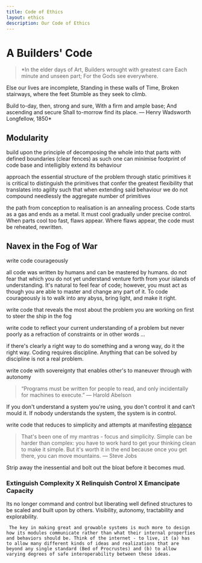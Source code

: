 ```yaml
---
title: Code of Ethics
layout: ethics
description: Our Code of Ethics
---
```




# A Builders' Code

> *In the elder days of Art,
Builders wrought with greatest care
Each minute and unseen part;
For the Gods see everywhere.

Else our lives are incomplete,
Standing in these walls of Time,
Broken stairways, where the feet
Stumble as they seek to climb.

Build to-day, then, strong and sure,
With a firm and ample base;
And ascending and secure
Shall to-morrow find its place.
— Henry Wadsworth Longfellow, 1850*
> 

## Modularity

build upon the principle of decomposing the whole into that parts with defined boundaries (clear fences) as such one can minimise footprint of code base and intelligibly extend its behaviour

approach the essential structure of the problem through static primitives it is critical to distinguish the primitives that confer the greatest flexibility that translates into agility such that when extending said behaviour we do not compound needlessly the aggregate number of primitives

the path from conception to realisation is an annealing process. Code starts as a gas and ends as a metal. It must cool gradually under precise control. When parts cool too fast, flaws appear. Where flaws appear, the code must be reheated, rewritten.

## Navex in the Fog of War

write code courageously

all code was written by humans and can be mastered by humans. do not fear that which you do not yet understand venture forth from your islands of understanding. It's natural to feel fear of code; however, you must act as though you are able to master and change any part of it. To code courageously is to walk into any abyss, bring light, and make it right.

write code that reveals the most about the problem you are working on first to steer the ship in the fog

write code to reflect your current understanding of a problem but never poorly as a refraction of constraints or in other words ...

if there's clearly a right way to do something and a wrong way, do it the right way. Coding requires discipline. Anything that can be solved by discipline is not a real problem.

write code with sovereignty that enables other's to maneuver through with autonomy

> “Programs must be written for people to read, and only incidentally for machines to execute.”
― Harold Abelson
> 

If you don't understand a system you're using, you don't control it and can’t mould it. If nobody understands the system, the system is in control.

write code that reduces to simplicity and attempts at manifesting [elegance](https://github.com/mkirchner/linked-list-good-taste#a-more-elegant-solution) 

> That's been one of my mantras - focus and simplicity. Simple can be harder than complex: you have to work hard to get your thinking clean to make it simple. But it's worth it in the end because once you get there, you can move mountains. — Steve Jobs
> 

Strip away the inessential and bolt out the bloat before it becomes mud.

### Extinguish Complexity X Relinquish Control X Emancipate Capacity

Its no longer command and control but liberating well defined structures to be scaled and built upon by others. Visibility, autonomy, tractability and explorability. 

```
 The key in making great and growable systems is much more to design how its modules communicate rather than what their internal properties and behaviors should be. Think of the internet - to live, it (a) has to allow many different kinds of ideas and realizations that are beyond any single standard (Bed of Procrustes) and (b) to allow varying degrees of safe interoperability between these ideas.
```